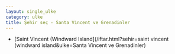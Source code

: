 ```yaml
---
layout: single_ulke
category: ulke
title: Şehir seç - Santa Vincent ve Grenadinler
---
```

* [Saint Vincent (Windward Island](/iftar.html?sehir=saint vincent (windward island&ulke=Santa Vincent ve Grenadinler)
